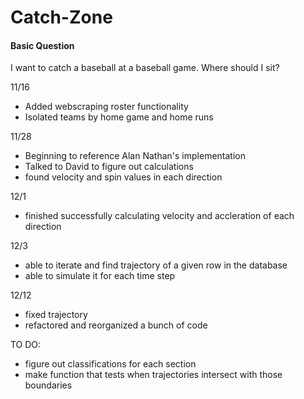 # Catch-Zone

#### Basic Question

I want to catch a baseball at a baseball game. Where should I sit?

11/16

- Added webscraping roster functionality
- Isolated teams by home game and home runs

11/28

- Beginning to reference Alan Nathan's implementation
- Talked to David to figure out calculations
- found velocity and spin values in each direction

12/1

- finished successfully calculating velocity and accleration of each direction

12/3

- able to iterate and find trajectory of a given row in the database
- able to simulate it for each time step

12/12

- fixed trajectory
- refactored and reorganized a bunch of code

TO DO:

- figure out classifications for each section
- make function that tests when trajectories intersect with those boundaries
